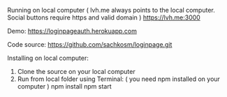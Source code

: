 
Running on local computer ( lvh.me always points to the local computer. Social buttons require https and valid domain )
https://lvh.me:3000

Demo:
https://loginpageauth.herokuapp.com

Code source:
https://github.com/sachkosm/loginpage.git



Installing on local computer:
1. Clone the source on your local computer
2. Run from local folder using Terminal: ( you need npm installed on your computer )
npm install
npm start
